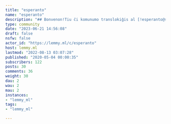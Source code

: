 ```yaml
---
title: "esperanto" 
name: "esperanto"
description: "## Bonvenon!Tiu ĉi komunumo translokiĝis al [!esperanto@sopuli.xyz](https://sopuli.xyz/c/esperanto) "
type: community
date: "2023-06-21 14:56:08"
draft: false
nsfw: false
actor_id: "https://lemmy.ml/c/esperanto"
host: lemmy.ml
lastmod: "2022-08-13 03:07:28"
published: "2020-05-04 00:00:35"
subscribers: 122
posts: 30
comments: 36
weight: 30
dau: 2
wau: 2
mau: 2
instances:
- "lemmy_ml"
tags: 
- "lemmy_ml"

---
```


